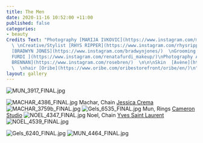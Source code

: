 ```yaml
---
title: The Men
date: 2020-11-16 10:52:00 +11:00
published: false
categories:
- beauty
Credits Text: "Photography [MARIJA IVKOVIC](https://www.instagram.com/marijaivkovic/)
  \ \nCreative/Stylist [RHYS RIPPER](https://www.instagram.com/rhysripper/)  \nGrooming
  [BRADWYN JONES](https://www.instagram.com/bradwynjones/)  \nGrooming Assistant [RENA
  FURDI ](https://www.instagram.com/renatafurdi_makeup/)\nPhotography Assistant [EMMA
  BRENNAN](https://www.instagram.com/rosebren/)  \n\n\nSkin  [Avène](https://www.avene.com.au/?gclid=EAIaIQobChMI4NvUvKWI7QIVR5VLBR2law5xEAAYASAAEgIgiPD_BwE)
  \  \nhair [Oribe](https://www.oribe.com/oribestorefront/oribe/en/)\n"
layout: gallery
---
```



![MUN_3917_FINAL.jpg](/uploads/MUN_3917_FINAL.jpg)

![MACHAR_4386_FINAL.jpg](/uploads/MACHAR_4386_FINAL.jpg)
Machar, Chain [Jessica Crema](https://www.instagram.com/jessica.crema/?hl=enhttps://www.instagram.com/jessica.crema/?hl=en)
![MACHAR_3759b_FINAL.jpg](/uploads/MACHAR_3759b_FINAL.jpg)
![Gels_6535_FINAL.jpg](/uploads/Gels_6535_FINAL.jpg)
Mun, Rings [Cameron Studio](https://www.instagram.com/cameronstudio/)
![NOEL_4347_FINAL.jpg](/uploads/NOEL_4347_FINAL.jpg)
Noel, Chain [Yves Saint Laurent](https://www.instagram.com/ysl/?hl=en)
![NOEL_4539_FINAL.jpg](/uploads/NOEL_4539_FINAL.jpg)

![Gels_6240_FINAL.jpg](/uploads/Gels_6240_FINAL.jpg)
![MUN_4464_FINAL.jpg](/uploads/MUN_4464_FINAL.jpg)



